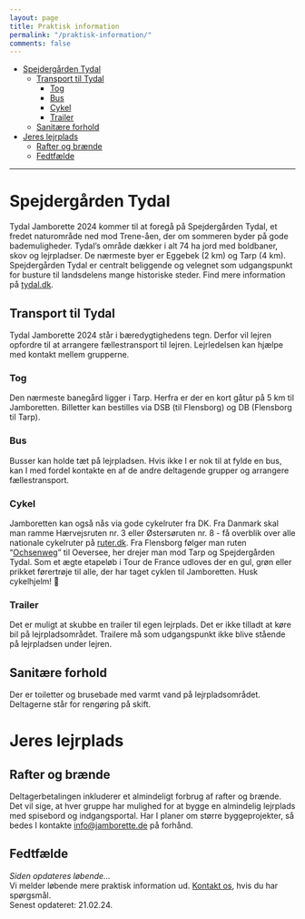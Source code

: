 ```yaml
---
layout: page
title: Praktisk information
permalink: "/praktisk-information/"
comments: false
---
```


- [Spejdergården Tydal](#spejdergården-tydal)
  - [Transport til Tydal](#transport-til-tydal)
    - [Tog](#tog)
    - [Bus](#bus)
    - [Cykel](#cykel)
    - [Trailer](#trailer)
  - [Sanitære forhold](#sanitære-forhold)
- [Jeres lejrplads](#jeres-lejrplads)
  - [Rafter og brænde](#rafter-og-brænde)
  - [Fedtfælde](#fedtfælde)

---

# Spejdergården Tydal
Tydal Jamborette 2024 kommer til at foregå på Spejdergården Tydal, et fredet naturområde ned mod Trene-åen, der om sommeren byder på gode bademuligheder. Tydal’s område dækker i alt 74 ha jord med boldbaner, skov og lejrpladser.
De nærmeste byer er Eggebek (2 km) og Tarp (4 km). Spejdergården Tydal er centralt beliggende og velegnet som udgangspunkt for busture til landsdelens mange historiske steder.
Find mere information på [tydal.dk](https://tydal.dk).
## Transport til Tydal
Tydal Jamborette 2024 står i bæredygtighedens tegn. Derfor vil lejren opfordre til at arrangere fællestransport til lejren. Lejrledelsen kan hjælpe med kontakt mellem grupperne.
### Tog
Den nærmeste banegård ligger i Tarp. Herfra er der en kort gåtur på 5 km til Jamboretten. Billetter kan bestilles via DSB (til Flensborg) og DB (Flensborg til Tarp).
### Bus
Busser kan holde tæt på lejrpladsen. Hvis ikke I er nok til at fylde en bus, kan I med fordel kontakte en af de andre deltagende grupper og arrangere fællestransport.
### Cykel
Jamboretten kan også nås via gode cykelruter fra DK. Fra Danmark skal man ramme Hærvejsruten nr. 3 eller Østersøruten nr. 8 - få overblik over alle nationale cykelruter på [ruter.dk](https://ruter.dk/). Fra Flensborg følger man ruten “[Ochsenweg](https://www.sh-tourismus.de/ochsenweg)” til Oeversee, her drejer man mod Tarp og Spejdergården Tydal. Som et ægte etapeløb i Tour de France udloves der en gul, grøn eller prikket førertrøje til alle, der har taget cyklen til Jamboretten. Husk cykelhjelm! 🚴
### Trailer
Det er muligt at skubbe en trailer til egen lejrplads. Det er ikke tilladt at køre bil på lejrpladsområdet. Trailere må som udgangspunkt ikke blive stående på lejrpladsen under lejren.
## Sanitære forhold
Der er toiletter og brusebade med varmt vand på lejrpladsområdet. Deltagerne står for rengøring på skift.

# Jeres lejrplads
## Rafter og brænde
Deltagerbetalingen inkluderer et almindeligt forbrug af rafter og brænde. Det vil sige, at hver gruppe har mulighed for at bygge en almindelig lejrplads med spisebord og indgangsportal. Har I planer om større byggeprojekter, så bedes I kontakte [info@jamborette.de](mailto:info@jamborette.de) på forhånd.
## Fedtfælde

<div class="jumbotron mt-5">
<i>Siden opdateres løbende...</i>
<br>
Vi melder løbende mere praktisk information ud. <a href="/kontakt/">Kontakt os</a>, hvis du har spørgsmål.
<br>
Senest opdateret: 21.02.24.
</div>
